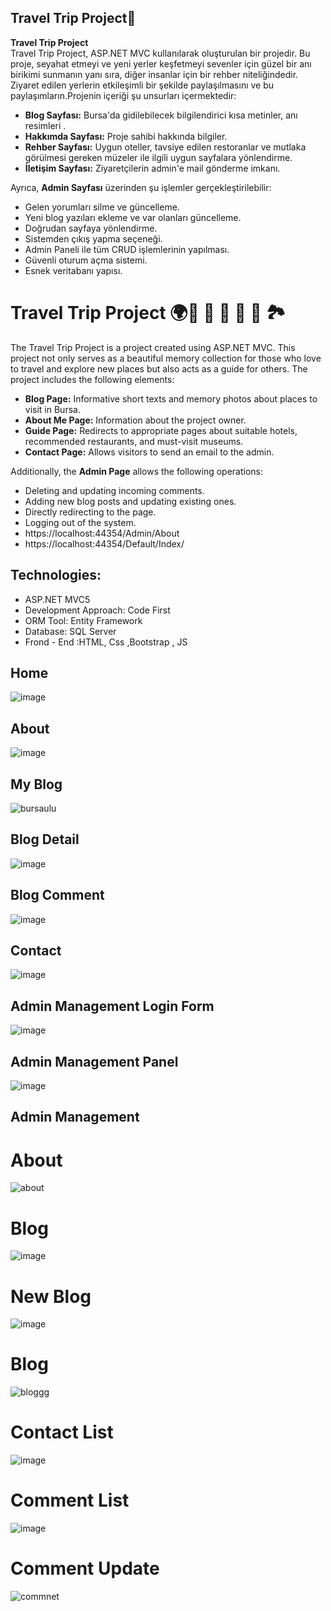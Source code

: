 ## Travel Trip Project🚀                                                      
**Travel Trip Project**                 
Travel Trip Project, ASP.NET MVC kullanılarak oluşturulan bir projedir. Bu proje, seyahat etmeyi ve yeni yerler keşfetmeyi sevenler için güzel bir anı birikimi sunmanın yanı sıra, diğer insanlar için bir rehber niteliğindedir. 
Ziyaret edilen yerlerin etkileşimli bir şekilde paylaşılmasını ve bu paylaşımların.Projenin içeriği şu unsurları içermektedir:

- **Blog Sayfası:** Bursa'da gidilebilecek bilgilendirici kısa metinler, anı resimleri .
- **Hakkımda Sayfası:** Proje sahibi hakkında bilgiler.
- **Rehber Sayfası:** Uygun oteller, tavsiye edilen restoranlar ve mutlaka görülmesi gereken müzeler ile ilgili uygun sayfalara yönlendirme.
- **İletişim Sayfası:** Ziyaretçilerin admin'e mail gönderme imkanı. 
 
Ayrıca, **Admin Sayfası** üzerinden şu işlemler gerçekleştirilebilir:
- Gelen yorumları silme ve güncelleme. 
- Yeni blog yazıları ekleme ve var olanları güncelleme.
- Doğrudan sayfaya yönlendirme. 
- Sistemden çıkış yapma seçeneği.
- Admin Paneli ile tüm CRUD işlemlerinin yapılması.
- Güvenli oturum açma sistemi.
- Esnek veritabanı yapısı.

# Travel Trip Project 🌍🚀 🕌 🏰 🍢 🌸 🏞️

The Travel Trip Project is a project created using ASP.NET MVC. This project not only serves as a beautiful memory collection for those who love to travel and explore new places but also acts as a guide for others. The project includes the following elements:

- **Blog Page:** Informative short texts and memory photos about places to visit in Bursa.
- **About Me Page:** Information about the project owner.
- **Guide Page:** Redirects to appropriate pages about suitable hotels, recommended restaurants, and must-visit museums.
- **Contact Page:** Allows visitors to send an email to the admin.
  
Additionally, the **Admin Page** allows the following operations:
- Deleting and updating incoming comments.
- Adding new blog posts and updating existing ones.
- Directly redirecting to the page.
- Logging out of the system.
- https://localhost:44354/Admin/About
- https://localhost:44354/Default/Index/ 
## **Technologies:**
- ASP.NET MVC5
- Development Approach: Code First
- ORM Tool: Entity Framework
- Database: SQL Server
- Frond - End :HTML, Css ,Bootstrap , JS
## Home
![image](https://github.com/omerfarukkpala/CSharp-Runtime/assets/101570820/643be622-6cdf-4dc5-93a9-3fadee267426)
## About
![image](https://github.com/omerfarukkpala/CSharp-Runtime/assets/101570820/2a3ef9ac-5e48-4b56-a1d2-5dd3667f0df4)
## My Blog
![bursaulu](https://github.com/omerfarukkpala/CSharp-Runtime/assets/101570820/52f45d19-9181-42b7-b1a5-1463998fdc60)
## Blog Detail
![image](https://github.com/omerfarukkpala/CSharp-Runtime/assets/101570820/0737a3ec-cbed-4e92-a54e-dc76088d2cdc)
## Blog Comment
![image](https://github.com/omerfarukkpala/CSharp-Runtime/assets/101570820/b40b9dcd-c80b-4701-a65f-7e9520019daf)
## Contact
![image](https://github.com/omerfarukkpala/CSharp-Runtime/assets/101570820/0b6a3998-495f-451c-b745-d0c4b0d055c8)

## Admin Management Login Form
![image](https://github.com/omerfarukkpala/CSharp-Runtime/assets/101570820/3684e872-478a-4926-b6fb-88943f00d746)
## Admin Management Panel
![image](https://github.com/omerfarukkpala/CSharp-Runtime/assets/101570820/1354198a-a435-40cd-aeb5-b4e81d345490)
## Admin Management 
# About
![about](https://github.com/omerfarukkpala/CSharp-Runtime/assets/101570820/bb5736c6-755d-4597-a2d0-d83dcf29ca6e)
# Blog 
![image](https://github.com/omerfarukkpala/CSharp-Runtime/assets/101570820/a11c1c79-5ab5-4952-bf2c-4b4a2a9a76d8)
# New Blog 
![image](https://github.com/omerfarukkpala/CSharp-Runtime/assets/101570820/4ffea092-7f99-427c-aad0-c5a36809465c)
# Blog 
![bloggg](https://github.com/omerfarukkpala/CSharp-Runtime/assets/101570820/da7a5d41-96de-4516-86eb-65c271e43c50)
# Contact List
![image](https://github.com/omerfarukkpala/CSharp-Runtime/assets/101570820/d21d21ac-3b8b-41a2-8ebf-3fb2f61730b4)
# Comment List
![image](https://github.com/omerfarukkpala/CSharp-Runtime/assets/101570820/54cb67df-7552-45a0-ad4b-2d7ff2c48b03)
# Comment Update 
![commnet](https://github.com/omerfarukkpala/CSharp-Runtime/assets/101570820/1954152f-447e-4aeb-8c52-30ee2818c087)
